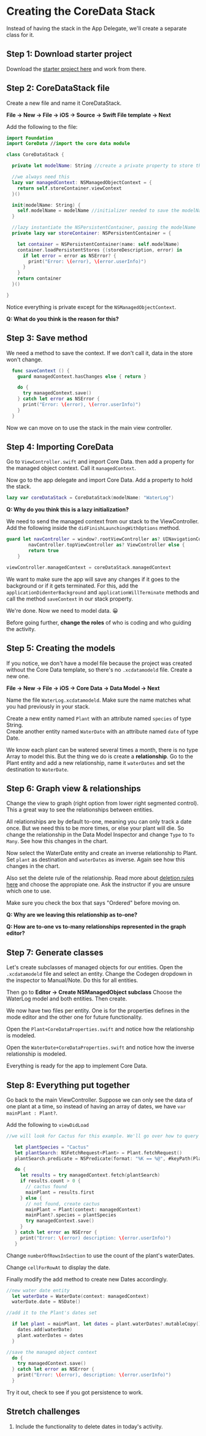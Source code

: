 # Creating the CoreData Stack

Instead of having the stack in the App Delegate, we'll create a separate class for it.

## Step 1: Download starter project

Download the [starter project here](https://github.com/amelinagzz/coredata-starter) and work from there.

## Step 2: CoreDataStack file

Create a new file and name it CoreDataStack.

**File -> New -> File -> iOS -> Source -> Swift File template -> Next**

Add the following to the file:

```swift
import Foundation
import CoreData //import the core data module

class CoreDataStack {

  private let modelName: String //create a private property to store the modelName

  //we always need this
  lazy var managedContext: NSManagedObjectContext = {
    return self.storeContainer.viewContext
  }()

  init(modelName: String) {
    self.modelName = modelName //initializer needed to save the modelName into the private property
  }

  //lazy instantiate the NSPersistentContainer, passing the modelName
  private lazy var storeContainer: NSPersistentContainer = {

    let container = NSPersistentContainer(name: self.modelName)
    container.loadPersistentStores {(storeDescription, error) in
      if let error = error as NSError? {
        print("Error: \(error), \(error.userInfo)")
      }
    }
    return container
  }()

}
```

Notice everything is private except for the `NSManagedObjectContext`.

**Q: What do you think is the reason for this?**

<!-- This is the only thing we need to interact with to use the stack. -->

## Step 3: Save method

We need a method to save the context. If we don't call it, data in the store won't change.

```swift
  func saveContext () {
    guard managedContext.hasChanges else { return }

    do {
      try managedContext.save()
    } catch let error as NSError {
      print("Error: \(error), \(error.userInfo)")
    }
  }
```

Now we can move on to use the stack in the main view controller.

## Step 4: Importing CoreData

Go to `ViewController.swift` and import Core Data. then add a property for the managed object context. Call it `managedContext`.

Now go to the app delegate and import Core Data. Add a property to hold the stack.

```swift
lazy var coreDataStack = CoreDataStack(modelName: "WaterLog")
```

**Q: Why do you think this is a lazy initialization?**
<!-- The stack won't be set up until we need to access the property -->

We need to send the managed context from our stack to the ViewController.
Add the following inside the `didFinishLaunchingWithOptions` method.

```swift
guard let navController = window?.rootViewController as? UINavigationController, let viewController =
        navController.topViewController as? ViewController else {
        return true
    }

viewController.managedContext = coreDataStack.managedContext
```

We want to make sure the app will save any changes if it goes to the background or if it gets terminated. For this, add the `applicationDidenterBackground` and `applicationWillTerminate` methods and call the method `saveContext` in our stack property.

We're done. Now we need to model data. 😀

Before going further, **change the roles** of who is coding and who guiding the activity.

## Step 5: Creating the models

If you notice, we don't have a model file because the project was created without the Core Data template, so there's no `.xcdatamodeld` file. Create a new one.

**File -> New -> File -> iOS -> Core Data -> Data Model -> Next**

Name the file `WaterLog.xcdatamodeld`. Make sure the name matches what you had previously in your stack.

Create a new entity named `Plant` with an attribute named `species` of type String.<br>
Create another entity named `WaterDate` with an attribute named `date` of type Date.<br>

We know each plant can be watered several times a month, there is no type Array to model this. But the thing we do is create a **relationship**. Go to the Plant entity and add a new relationship, name it `waterDates` and set the destination to `WaterDate`.

## Step 6: Graph view & relationships

Change the view to graph (right option from lower right segmented control). This a great way to see the relationships between entities.

All relationships are by default to-one, meaning you can only track a date once. But we need this to be more times, or else your plant will die. So change the relationship in the Data Model Inspector and change `Type` to `To Many`. See how this changes in the chart.

Now select the WaterDate entity and create an inverse relationship to Plant. Set `plant` as destination and `waterDates` as inverse. Again see how this changes in the chart.

Also set the delete rule of the relationship. Read more about [deletion rules here](https://cocoacasts.com/core-data-relationships-and-delete-rules) and choose the appropiate one. Ask the instructor if you are unsure which one to use.

Make sure you check the box that says "Ordered" before moving on. 

**Q: Why are we leaving this relationship as to-one?**
<!-- A plant can be watered many times but each water date belongs to a plant -->

**Q: How are to-one vs to-many relationships represented in the graph editor?**
<!-- to-many with a double arrow, to-one with one arrow -->

## Step 7: Generate classes

Let's create subclasses of managed objects for our entities. Open the `.xcdatamodeld` file and select an entity. Change the Codegen dropdown in the inspector to Manual/Note. Do this for all entities.

Then go to **Editor -> Create NSManagedObject subclass** Choose the WaterLog model and both entities. Then create.

We now have two files per entity. One is for the properties defines in the mode editor and the other one for future functionality.

Open the `Plant+CoreDataProperties.swift` and notice how the relationship is modeled.

Open the `WaterDate+CoreDataProperties.swift` and notice how the inverse relationship is modeled.

Everything is ready for the app to implement Core Data.

## Step 8: Everything put together

Go back to the main ViewController. Suppose we can only see the data of one plant at a time, so instead of having an array of dates, we have `var mainPlant : Plant?`.

Add the following to `viewDidLoad`

```swift
//we will look for Cactus for this example. We'll go over how to query in future lessons.

   let plantSpecies = "Cactus"
   let plantSearch: NSFetchRequest<Plant> = Plant.fetchRequest()
   plantSearch.predicate = NSPredicate(format: "%K == %@", #keyPath(Plant.species), plantSpecies)

   do {
     let results = try managedContext.fetch(plantSearch)
     if results.count > 0 {
       // cactus found
       mainPlant = results.first
     } else {
       // not found, create cactus
       mainPlant = Plant(context: managedContext)
       mainPlant?.species = plantSpecies
       try managedContext.save()
     }
   } catch let error as NSError {
     print("Error: \(error) description: \(error.userInfo)")
   }
```

Change `numberOfRowsInSection` to use the count of the plant's waterDates.

Change `cellForRowAt` to display the date.

Finally modify the add method to create new Dates accordingly.

```swift
//new water date entity
  let waterDate = WaterDate(context: managedContext)
  waterDate.date = NSDate()

//add it to the Plant's dates set

  if let plant = mainPlant, let dates = plant.waterDates?.mutableCopy() as? NSMutableOrderedSet {
    dates.add(waterDate)
    plant.waterDates = dates
  }

//save the managed object context  
  do {
    try managedContext.save()    
  } catch let error as NSError {
    print("Error: \(error), description: \(error.userInfo)")
  }

```

Try it out, check to see if you got persistence to work.


## Stretch challenges
1. Include the functionality to delete dates in today's activity.
